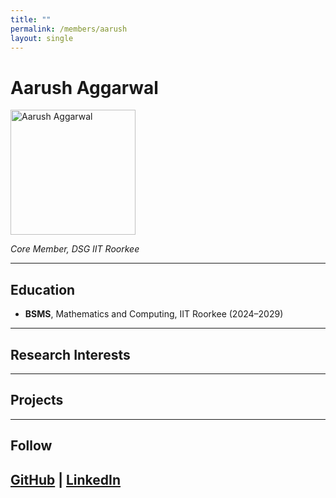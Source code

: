 ```yaml
---
title: ""
permalink: /members/aarush
layout: single
---
```




# Aarush Aggarwal


<img src="{{ site.baseurl }}/assets/images/members/y25/aarush.jpg" width="200" height="200" alt="Aarush Aggarwal">


*Core Member, DSG IIT Roorkee*

---

## Education  
- **BSMS**, Mathematics and Computing, IIT Roorkee (2024–2029)
---

## Research Interests  


---

## Projects  



---

## Follow
[GitHub](https://github.com/aarushhh07) | [LinkedIn]() 
---